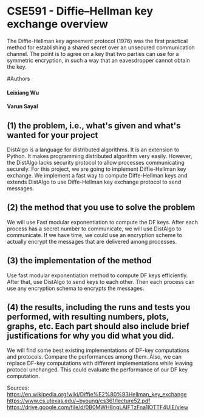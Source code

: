 # CSE591 - Diffie–Hellman key exchange overview
The Diffie-Hellman key agreement protocol (1976) was the first
practical method for establishing a shared secret over an unsecured
communication channel.
The point is to agree on a key that two parties can use for a
symmetric encryption, in such a way that an eavesdropper cannot
obtain the key.

#Authors
#### Leixiang Wu
#### Varun Sayal

## (1) the problem, i.e., what's given and what's wanted for your project
DistAlgo is a language for distributed algorithms. It is an extension to Python. It makes programming distributed algorithm very easily. However, the DistAlgo lacks security protocol to allow processes communicating securely. For this project, we are going to implement Diffie-Hellman key exchange. We implement a fast way to compute Diffe-Hellman keys and extends DistAlgo to use Diffe-Hellman key exchange protocol to send messages.

## (2) the method that you use to solve the problem
We will use Fast modular exponentiation to compute the DF keys. After each process has a secret number to communicate, we will use DistAlgo to communicate. If we have time, we could use an encryption scheme to actually encrypt the messages that are delivered among processes.

## (3) the implementation of the method 
Use fast modular exponentiation method to compute DF keys efficiently. After that, use DistAlgo to send keys to each other. Then each process can use any encryption schema to encrypts the messages.

## (4) the results, including the runs and tests you performed, with resulting numbers, plots, graphs, etc. Each part should also include brief justifications for why you did what you did.
We will find some best existing implementations of DF-key computations and protocols. Compare the performances among them. Also, we can replace DF-key computations with different implementations while leaving protocol unchanged. This could evaluate the performance of our DF key computation.


Sources:
https://en.wikipedia.org/wiki/Diffie%E2%80%93Hellman_key_exchange
https://www.cs.utexas.edu/~byoung/cs361/lecture52.pdf
https://drive.google.com/file/d/0B0MWH8ngLAIFTzFna1lOTTF4UlE/view
